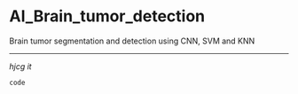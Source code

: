# AI_Brain_tumor_detection
Brain tumor segmentation and detection using CNN, SVM and KNN

---------------
*hjcg*
_it_

```
code
```
